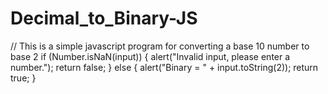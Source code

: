 # Decimal_to_Binary-JS
// This is a simple javascript program for converting a base 10 number to base 2 
  if (Number.isNaN(input))
   {
    alert("Invalid input, please enter a number.");
    return false;
      }
    else
   {
    alert("Binary = " +
               input.toString(2));
    return true;
      }
